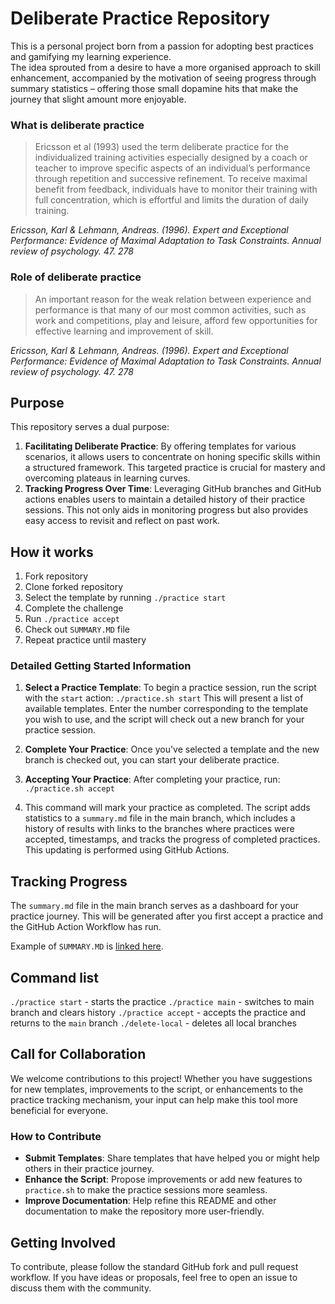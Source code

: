 # Deliberate Practice Repository

This is a personal project born from a passion for adopting best practices and gamifying my learning experience.  
The idea sprouted from a desire to have a more organised 
approach to skill enhancement, accompanied by the motivation of seeing progress through summary statistics – offering
those small dopamine hits that make the journey that slight amount more enjoyable.

### What is deliberate practice

> Ericsson et al (1993) used the term deliberate practice for the individualized 
> training activities especially designed by a coach or teacher to improve specific
> aspects of an individual’s performance through repetition and successive refinement.
> To receive maximal benefit from feedback, individuals have to monitor their training
> with full concentration, which is effortful and limits the duration of daily training.

_Ericsson, Karl & Lehmann, Andreas. (1996). Expert and Exceptional Performance: Evidence of Maximal Adaptation to Task Constraints. Annual review of psychology. 47. 278_

### Role of deliberate practice

> An important reason for the weak relation between experience and performance is that many of our most common activities,
> such as work and competitions, play and leisure, afford few opportunities 
> for effective learning and improvement of skill.

_Ericsson, Karl & Lehmann, Andreas. (1996). Expert and Exceptional Performance: Evidence of Maximal Adaptation to Task Constraints. Annual review of psychology. 47. 278_

## Purpose

This repository serves a dual purpose:
1. **Facilitating Deliberate Practice**: By offering templates for various scenarios, it allows users to concentrate on honing specific skills within a structured framework. This targeted practice is crucial for mastery and overcoming plateaus in learning curves.
2. **Tracking Progress Over Time**: Leveraging GitHub branches and GitHub actions enables users to maintain a detailed history of their practice sessions. This not only aids in monitoring progress but also provides easy access to revisit and reflect on past work.

## How it works

1. Fork repository
2. Clone forked repository
3. Select the template by running `./practice start`
4. Complete the challenge 
5. Run `./practice accept`
6. Check out `SUMMARY.MD` file
7. Repeat practice until mastery

### Detailed Getting Started Information

1. **Select a Practice Template**: To begin a practice session, run the script with the `start` action:
`./practice.sh start` This will present a list of available templates. Enter the number corresponding to the template you wish to use, and the script will check out a new branch for your practice session.

2. **Complete Your Practice**: Once you've selected a template and the new branch is checked out, you can start your deliberate practice.

3. **Accepting Your Practice**: After completing your practice, run:
`./practice.sh accept`
4. This command will mark your practice as completed. The script adds statistics to a `summary.md` file in the main branch, which includes a history of results with links to the branches where practices were accepted, timestamps, and tracks the progress of completed practices. This updating is performed using GitHub Actions.

## Tracking Progress

The `summary.md` file in the main branch serves as a dashboard for your practice journey. This will be generated after 
you first accept a practice and the GitHub Action Workflow has run.

Example of `SUMMARY.MD` is [linked here](https://github.com/yakampe/deliberate-practice/blob/example/SUMMARY.MD).

## Command list
`./practice start` - starts the practice
`./practice main` - switches to main branch and clears history
`./practice accept` - accepts the practice and returns to the `main` branch
`./delete-local` - deletes all local branches

## Call for Collaboration

We welcome contributions to this project! Whether you have suggestions for new templates, improvements to the script, or enhancements to the practice tracking mechanism, your input can help make this tool more beneficial for everyone.

### How to Contribute

- **Submit Templates**: Share templates that have helped you or might help others in their practice journey.
- **Enhance the Script**: Propose improvements or add new features to `practice.sh` to make the practice sessions more seamless.
- **Improve Documentation**: Help refine this README and other documentation to make the repository more user-friendly.

## Getting Involved

To contribute, please follow the standard GitHub fork and pull request workflow. If you have ideas or proposals, feel free to open an issue to discuss them with the community.